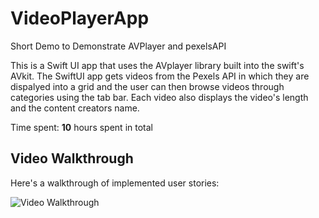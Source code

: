 # VideoPlayerApp
 Short Demo to Demonstrate AVPlayer and pexelsAPI

This is a Swift UI app that uses the AVplayer library built into the swift's AVkit. The SwiftUI app gets videos from the Pexels API in which they are dispalyed into a grid and the user can then browse videos through categories using the tab bar. Each video also displays the video's length and the content creators name. 

Time spent: **10** hours spent in total

## Video Walkthrough

Here's a walkthrough of implemented user stories:

<img src='http://g.recordit.co/DZr6lNToLM.gif' title='Video Walkthrough' width='' alt='Video Walkthrough' />
